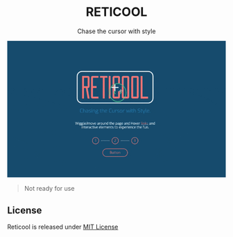<h1 align="center">RETICOOL</h1>

<p align="center">Chase the cursor with style</p>

<div align="center">

![Reticool Usage](https://raw.githubusercontent.com/shshaw/reticool/master/assets/reticool.gif)

</div>

> Not ready for use

## License

Reticool is released under [MIT License](./blob/master/LICENSE)
